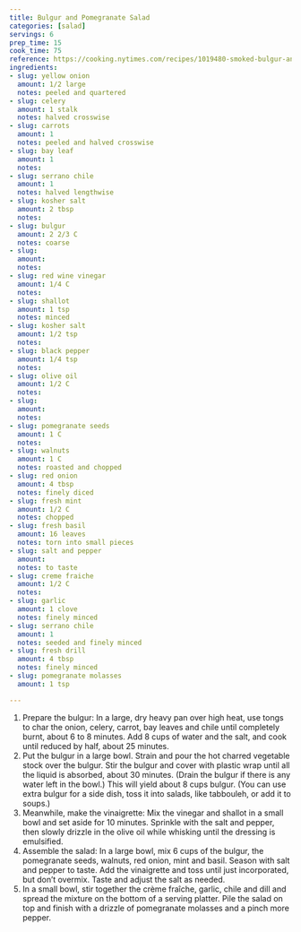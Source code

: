 ```yaml
---
title: Bulgur and Pomegranate Salad
categories: [salad]
servings: 6
prep_time: 15
cook_time: 75
reference: https://cooking.nytimes.com/recipes/1019480-smoked-bulgur-and-pomegranate-salad
ingredients:
- slug: yellow onion
  amount: 1/2 large
  notes: peeled and quartered
- slug: celery
  amount: 1 stalk
  notes: halved crosswise
- slug: carrots
  amount: 1
  notes: peeled and halved crosswise
- slug: bay leaf
  amount: 1
  notes:
- slug: serrano chile
  amount: 1
  notes: halved lengthwise
- slug: kosher salt
  amount: 2 tbsp
  notes:
- slug: bulgur
  amount: 2 2/3 C
  notes: coarse
- slug:
  amount:
  notes:
- slug: red wine vinegar
  amount: 1/4 C
  notes:
- slug: shallot
  amount: 1 tsp
  notes: minced
- slug: kosher salt
  amount: 1/2 tsp
  notes:
- slug: black pepper
  amount: 1/4 tsp
  notes:
- slug: olive oil
  amount: 1/2 C
  notes:
- slug:
  amount:
  notes:
- slug: pomegranate seeds
  amount: 1 C
  notes:
- slug: walnuts
  amount: 1 C
  notes: roasted and chopped
- slug: red onion
  amount: 4 tbsp
  notes: finely diced
- slug: fresh mint
  amount: 1/2 C
  notes: chopped
- slug: fresh basil
  amount: 16 leaves
  notes: torn into small pieces
- slug: salt and pepper
  amount:
  notes: to taste
- slug: creme fraiche
  amount: 1/2 C
  notes:
- slug: garlic
  amount: 1 clove
  notes: finely minced
- slug: serrano chile
  amount: 1
  notes: seeded and finely minced
- slug: fresh drill
  amount: 4 tbsp
  notes: finely minced
- slug: pomegranate molasses
  amount: 1 tsp

---
```


1. Prepare the bulgur: In a large, dry heavy pan over high heat, use tongs to char the onion, celery, carrot, bay leaves and chile until completely burnt, about 6 to 8 minutes. Add 8 cups of water and the salt, and cook until reduced by half, about 25 minutes.
2. Put the bulgur in a large bowl. Strain and pour the hot charred vegetable stock over the bulgur. Stir the bulgur and cover with plastic wrap until all the liquid is absorbed, about 30 minutes. (Drain the bulgur if there is any water left in the bowl.) This will yield about 8 cups bulgur. (You can use extra bulgur for a side dish, toss it into salads, like tabbouleh, or add it to soups.)
3. Meanwhile, make the vinaigrette: Mix the vinegar and shallot in a small bowl and set aside for 10 minutes. Sprinkle with the salt and pepper, then slowly drizzle in the olive oil while whisking until the dressing is emulsified.
4. Assemble the salad: In a large bowl, mix 6 cups of the bulgur, the pomegranate seeds, walnuts, red onion, mint and basil. Season with salt and pepper to taste. Add the vinaigrette and toss until just incorporated, but don’t overmix. Taste and adjust the salt as needed.
5. In a small bowl, stir together the crème fraîche, garlic, chile and dill and spread the mixture on the bottom of a serving platter. Pile the salad on top and finish with a drizzle of pomegranate molasses and a pinch more pepper.
